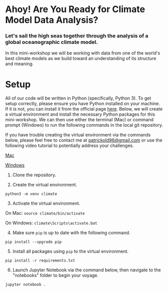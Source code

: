 # Ahoy! Are You Ready for Climate Model Data Analysis?
### Let's sail the high seas together through the analysis of a global oceanographic climate model.

In this mini-workshop we will be working with data from one of the world's best climate models as we build toward an understanding of its structure and meaning.

# Setup

All of our code will be written in Python (specifically, Python 3). To get setup correctly, please ensure you have Python installed on your machine. If it is not, you can install it from the official page [here](https://www.python.org/downloads/). Below, we will create a virtual environment and install the necessary Python packages for this mini-workshop. We can then use either the terminal (Mac) or command prompt (Windows) to run the following commands in the local git repository.

If you have trouble creating the virtual environment via the commands below, please feel free to contact me at patrickold96@gmail.com or use the following video tutorial to potentially address your challenges.

[Mac](https://www.youtube.com/watch?v=Kg1Yvry_Ydk&ab_channel=CoreySchafer)

[Windows](https://www.youtube.com/watch?v=APOPm01BVrk&ab_channel=CoreySchafer)

1. Clone the repository.

2. Create the virtual environment.

`python3 -m venv climate`

3. Activate the virtual environment.

On Mac: `source climate/bin/activate`

On Windows: `climate\Scripts\activate.bat`

4. Make sure `pip` is up to date with the following command.

`pip install --upgrade pip`

5. Install all packages using `pip` to the virtual environment.

`pip install -r requirements.txt`

6. Launch Jupyter Notebook via the command below, then navigate to the "notebooks" folder to begin your voyage.

`jupyter notebook .`
